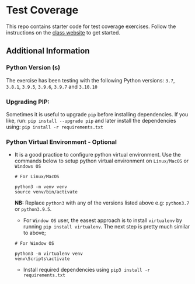 # Test Coverage 
This repo contains starter code for test coverage exercises. Follow the instructions on the [class website](https://johnxu21.github.io/teaching/CS472/Timetable/dynamic_analysis/?) to get started.

## Additional Information

### Python Version (s)
The exercise has been testing with the following Python versions: `3.7`, `3.8.1`, `3.9.5`, `3.9.6`, `3.9.7` and `3.10.10`

### Upgrading PIP:
Sometimes it is useful to upgrade `pip` before installing dependencies. If you like, run: `pip install --upgrade pip` and later install the dependencies using: `pip install -r requirements.txt`

### Python Virtual Environment - Optional
 - It is a good practice to configure python virtual environment. Use the commands below to setup python virtual environment on `Linux/MacOS` or `Windows OS`
   ```
   # For Linux/MacOS

   python3 -m venv venv
   source venv/bin/activate
   ```
   **NB:** Replace `python3` with any of the versions listed above e.g: `python3.7` or `python3.9.5`. 

   - For `Window OS` user, the easest approach is to install `virtualenv` by running `pip install virtualenv`. The next step is pretty much similar to above;
   ```
   # For Window OS

   python3 -m virtualenv venv
   venv\Scripts\activate
   ```
   - Install required dependencies using `pip3 install -r requirements.txt`
